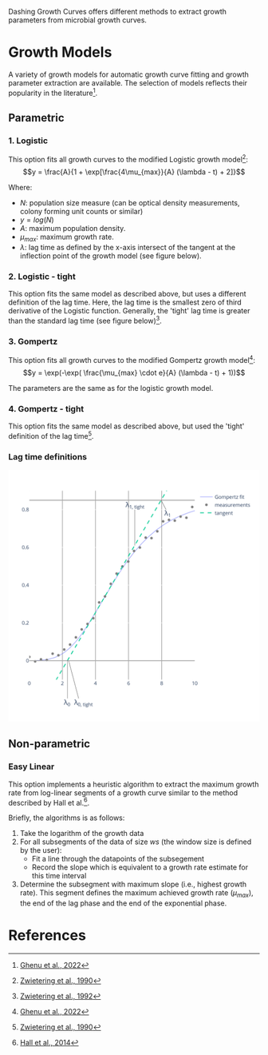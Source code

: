 Dashing Growth Curves offers different methods to extract growth parameters from microbial growth curves.

# Growth Models
A variety of growth models for automatic growth curve fitting and growth parameter extraction are available.
The selection of models reflects their popularity in the literature[^1].
## Parametric
### 1. Logistic
This option fits all growth curves to the modified Logistic growth model[^2]:
$$y = \frac{A}{1 + \exp[\frac{4\mu_{max}}{A} (\lambda - t) + 2]}$$

Where:
- $N$: population size measure (can be optical density measurements, colony forming unit counts or similar)
- $y = log(N)$
- $A$: maximum population density.
- $\mu_{max}$: maximum growth rate.
- $\lambda$: lag time as defined by the x-axis intersect of the tangent at the inflection point of the growth model (see figure below).

### 2. Logistic - tight
This option fits the same model as described above, but uses a different definition of the lag time. Here, the lag time is the smallest zero of third derivative of the Logistic function. Generally, the 'tight' lag time is greater than the standard lag time (see figure below)[^3].
### 3. Gompertz
This option fits all growth curves to the modified Gompertz growth model[^1]:
$$y = \exp(-\exp( \frac{\mu_{max} \cdot e}{A} (\lambda - t) + 1))$$

The parameters are the same as for the logistic growth model.
### 4. Gompertz - tight
This option fits the same model as described above, but used the 'tight' definition of the lag time[^2].
### Lag time definitions
![](./figures/lag_time_definition.jpg)

## Non-parametric
### Easy Linear
This option implements a heuristic algorithm to extract the maximum growth rate from log-linear segments of a growth curve similar to the method described by Hall et al.[^4]. 

Briefly, the algorithms is as follows:
1. Take the logarithm of the growth data
2. For all subsegments of the data of size $ws$ (the window size is defined by the user):
    - Fit a line through the datapoints of the subsegement
    - Record the slope which is equivalent to a growth rate estimate for this time interval
3. Determine the subsegment with maximum slope (i.e., highest growth rate). This segment defines the maximum achieved growth rate ($\mu_{max}$), the end of the lag phase and the end of the exponential phase.

# References
[^1]: [Ghenu et al., 2022](https://doi.org/10.1101/2022.06.24.497412)
[^2]: [Zwietering et al., 1990](https://doi.org/10.1128/aem.56.6.1875-1881.1990)
[^3]: [Zwietering et al., 1992](https://doi.org/10.1111/j.1365-2672.1992.tb01815.x)
[^4]: [Hall et al., 2014](https://doi.org/10.1093/molbev/mst187)
